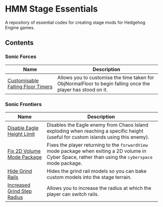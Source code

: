 # HMM Stage Essentials
A repository of essential codes for creating stage mods for Hedgehog Engine games.

## Contents

### Sonic Forces
Name|Description
----|-----------
[Customisable Falling Floor Timers](https://github.com/hyperbx/HMM-Stage-Essentials/blob/main/Sonic%20Forces/Customisable%20Falling%20Floor%20Timers.hmm)|Allows you to customise the time taken for ObjNormalFloor to begin falling once the player has stood on it.

### Sonic Frontiers
Name|Description
----|-----------
[Disable Eagle Height Limit](https://github.com/hyperbx/HMM-Stage-Essentials/blob/main/Sonic%20Frontiers/Disable%20Eagle%20Height%20Limit.hmm)|Disables the Eagle enemy from Chaos Island exploding when reaching a specific height (useful for custom islands using this enemy).
[Fix 2D Volume Mode Package](https://github.com/hyperbx/HMM-Stage-Essentials/blob/main/Sonic%20Frontiers/Fix%202D%20Volume%20Mode%20Package.hmm)|Fixes the player returning to the `forwardView` mode package when exiting a 2D volume in Cyber Space, rather than using the `cyberspace` mode package.
[Hide Grind Rails](https://github.com/hyperbx/HMM-Stage-Essentials/blob/main/Sonic%20Frontiers/Hide%20Grind%20Rails.hmm)|Hides the grind rail models so you can bake custom models into the stage terrain.
[Increased Grind Step Radius](https://github.com/hyperbx/HMM-Stage-Essentials/blob/main/Sonic%20Frontiers/Increased%20Grind%20Step%20Radius.hmm)|Allows you to increase the radius at which the player can switch rails.
